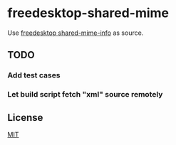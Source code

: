 # freedesktop-shared-mime

Use [freedesktop shared-mime-info](http://freedesktop.org/wiki/Software/shared-mime-info/) as source.

## TODO
### Add test cases
### Let build script fetch "xml" source remotely

## License

[MIT](LICENSE)
